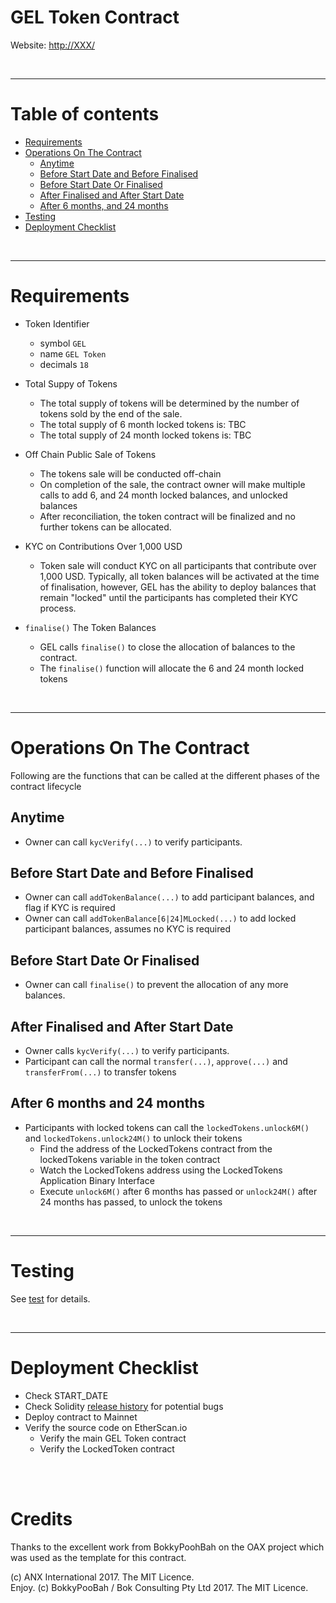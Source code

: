 # GEL Token Contract

Website: [http://XXX/](http://XXX/)

<br />

<hr />

# Table of contents

* [Requirements](#requirements)
* [Operations On The Contract](#operations-on-the-contract)
  * [Anytime](#anytime)
  * [Before Start Date and Before Finalised](#before-start-date-and-before-finalised)
  * [Before Start Date Or Finalised](#before-start-date-or-finalised)
  * [After Finalised and After Start Date](#after-finalised-and-after-start-date)
  * [After 6 months, and 24 months](#after-6-months-and-24-months)
* [Testing](#testing)
* [Deployment Checklist](#deployment-checklist)

<br />

<hr />

# Requirements

* Token Identifier
  * symbol `GEL`
  * name `GEL Token`
  * decimals `18`

* Total Suppy of Tokens
  * The total supply of tokens will be determined by the number of tokens sold by the end of the sale.
  * The total supply of 6 month locked tokens is: TBC
  * The total supply of 24 month locked tokens is: TBC

* Off Chain Public Sale of Tokens
  * The tokens sale will be conducted off-chain
  * On completion of the sale, the contract owner will make multiple calls to add 6, and 24 month locked balances, and unlocked balances
  * After reconciliation, the token contract will be finalized and no further tokens can be allocated.

*  KYC on Contributions Over 1,000 USD
    * Token sale will conduct KYC on all participants that contribute over 1,000 USD. Typically, all token balances will be activated at the time of finalisation, however, GEL has the ability to deploy balances that remain "locked" until the participants has completed their KYC process.

* `finalise()` The Token Balances
  * GEL calls `finalise()` to close the allocation of balances to the contract. 
  * The `finalise()` function will allocate the 6 and 24 month locked tokens
  
<br />

<hr />

# Operations On The Contract

Following are the functions that can be called at the different phases of the contract lifecycle

## Anytime

* Owner can call `kycVerify(...)` to verify participants.

## Before Start Date and Before Finalised

* Owner can call `addTokenBalance(...)` to add participant balances, and flag if KYC is required
* Owner can call `addTokenBalance[6|24]MLocked(...)` to add locked participant balances, assumes no KYC is required

## Before Start Date Or Finalised

* Owner can call `finalise()` to prevent the allocation of any more balances.

## After Finalised and After Start Date

* Owner calls `kycVerify(...)` to verify participants.
* Participant can call the normal `transfer(...)`, `approve(...)` and `transferFrom(...)` to transfer tokens

## After 6 months and 24 months

* Participants with locked tokens can call the `lockedTokens.unlock6M()` and `lockedTokens.unlock24M()` to unlock their tokens
  * Find the address of the LockedTokens contract from the lockedTokens variable in the token contract
  * Watch the LockedTokens address using the LockedTokens Application Binary Interface
  * Execute `unlock6M()` after 6 months has passed or `unlock24M()` after 24 months has passed, to unlock the tokens

<br />

<hr />

# Testing

See [test](test) for details.

<br />

<hr />

# Deployment Checklist

* Check START_DATE
* Check Solidity [release history](https://github.com/ethereum/solidity/releases) for potential bugs 
* Deploy contract to Mainnet
* Verify the source code on EtherScan.io
  * Verify the main GEL Token contract
  * Verify the LockedToken contract

<br />

<br />

# Credits

Thanks to the excellent work from BokkyPoohBah on the OAX project which was used as the template for this contract.

(c) ANX International 2017. The MIT Licence.
<br />
Enjoy. (c) BokkyPooBah / Bok Consulting Pty Ltd 2017. The MIT Licence.


